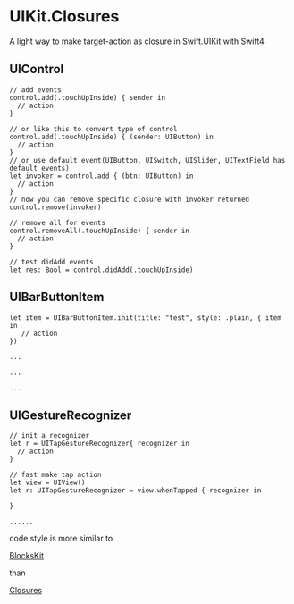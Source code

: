 # UIKit.Closures
A light way to make target-action as closure in Swift.UIKit with Swift4

## UIControl

```
// add events
control.add(.touchUpInside) { sender in
  // action
}

// or like this to convert type of control
control.add(.touchUpInside) { (sender: UIButton) in
  // action
}
// or use default event(UIButton, UISwitch, UISlider, UITextField has default events)
let invoker = control.add { (btn: UIButton) in
  // action
}
// now you can remove specific closure with invoker returned
control.remove(invoker)

// remove all for events
control.removeAll(.touchUpInside) { sender in
  // action
}

// test didAdd events
let res: Bool = control.didAdd(.touchUpInside)

```


## UIBarButtonItem

```
let item = UIBarButtonItem.init(title: "test", style: .plain, { item in
   // action
})

...

...

...
```

## UIGestureRecognizer

```
// init a recognizer
let r = UITapGestureRecognizer{ recognizer in
  // action
}

// fast make tap action
let view = UIView()
let r: UITapGestureRecognizer = view.whenTapped { recognizer in
  
}

......

```



code style is more similar to 

[BlocksKit](https://github.com/BlocksKit/BlocksKit) 

than 

[Closures](https://github.com/vhesener/Closures)
